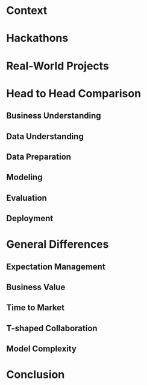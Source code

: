 # Context

# Hackathons

# Real-World Projects

# Head to Head Comparison

## Business Understanding

## Data Understanding

## Data Preparation

## Modeling

## Evaluation

## Deployment

# General Differences

## Expectation Management

## Business Value

## Time to Market

## T-shaped Collaboration

## Model Complexity

# Conclusion
